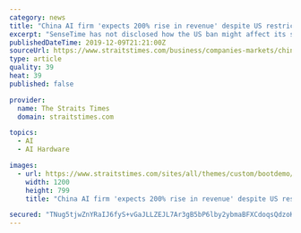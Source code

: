 ```yaml
---
category: news
title: "China AI firm 'expects 200% rise in revenue' despite US restriction"
excerpt: "SenseTime has not disclosed how the US ban might affect its supply chain, but its contingency plans include developing AI chips on its own, a separate source said. The five-year-old start-up counts Qualcomm Ventures, a unit of US semiconductor giant Qualcomm, as one of its investors. Others include SoftBank Vision Fund, Hopu Investment ..."
publishedDateTime: 2019-12-09T21:21:00Z
sourceUrl: https://www.straitstimes.com/business/companies-markets/china-ai-firm-expects-200-rise-in-revenue-despite-us-restriction
type: article
quality: 39
heat: 39
published: false

provider:
  name: The Straits Times
  domain: straitstimes.com

topics:
  - AI
  - AI Hardware

images:
  - url: https://www.straitstimes.com/sites/all/themes/custom/bootdemo/images/facebook_default_pic.jpg
    width: 1200
    height: 799
    title: "China AI firm 'expects 200% rise in revenue' despite US restriction"

secured: "TNug5tjwZnYRaIJ6fyS+vGaJLLZEJL7Ar3gB5bP6lby2ybmaBFXCdoqsQdzoKIqw7asvf4epQFgUnHwjvkSIL88AzAQDz7SDIpJNHBU4kJFBzZ1ZmtYB151Na36yIEJ+92zT97Y4S3LvZssMIDx5goLy5HTBg6d+H8CYtChDb9zZ21lPNmvUyBmvauzkDurS3lq1xGlZ1ytTUQDpPmg+KRRAmkRpBsPzAMoWXo+eAVbSzAdQc5tLWlXE0KH7v/UCkRh40no6pYX916vYUlLDJw==;R45wB4J4CozjhsgGz6D95w=="
---
```


